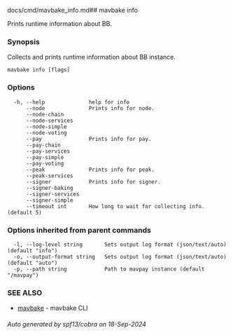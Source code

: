 docs/cmd/mavbake_info.md## mavbake info

Prints runtime information about BB.

### Synopsis

Collects and prints runtime information about BB instance.

```
mavbake info [flags]
```

### Options

```
  -h, --help              help for info
      --node              Prints info for node.
      --node-chain        
      --node-services     
      --node-simple       
      --node-voting       
      --pay               Prints info for pay.
      --pay-chain         
      --pay-services      
      --pay-simple        
      --pay-voting        
      --peak              Prints info for peak.
      --peak-services     
      --signer            Prints info for signer.
      --signer-baking     
      --signer-services   
      --signer-simple     
      --timeout int       How long to wait for collecting info. (default 5)
```

### Options inherited from parent commands

```
  -l, --log-level string       Sets output log format (json/text/auto) (default "info")
  -o, --output-format string   Sets output log format (json/text/auto) (default "auto")
  -p, --path string            Path to mavpay instance (default "/mavpay")
```

### SEE ALSO

* [mavbake](/mavbake/reference/cmd/mavbake)	 - mavbake CLI

###### Auto generated by spf13/cobra on 18-Sep-2024
